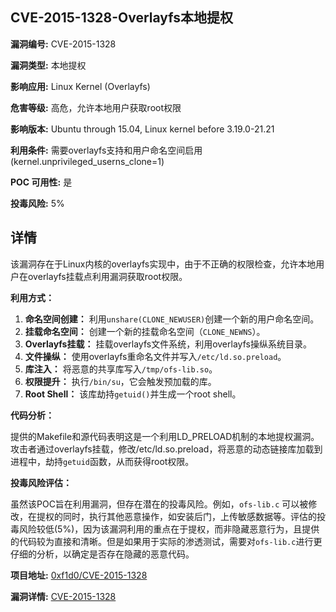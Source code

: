 ## CVE-2015-1328-Overlayfs本地提权

**漏洞编号:** CVE-2015-1328

**漏洞类型:** 本地提权

**影响应用:** Linux Kernel (Overlayfs)

**危害等级:** 高危，允许本地用户获取root权限

**影响版本:** Ubuntu through 15.04, Linux kernel before 3.19.0-21.21

**利用条件:** 需要overlayfs支持和用户命名空间启用 (kernel.unprivileged_userns_clone=1)

**POC 可用性:** 是

**投毒风险:** 5%

## 详情

该漏洞存在于Linux内核的overlayfs实现中，由于不正确的权限检查，允许本地用户在overlayfs挂载点利用漏洞获取root权限。

**利用方式：**

1.  **命名空间创建：** 利用`unshare(CLONE_NEWUSER)`创建一个新的用户命名空间。
2.  **挂载命名空间：** 创建一个新的挂载命名空间（`CLONE_NEWNS`）。
3.  **Overlayfs挂载：** 挂载overlayfs文件系统，利用overlayfs操纵系统目录。
4.  **文件操纵：** 使用overlayfs重命名文件并写入`/etc/ld.so.preload`。
5.  **库注入：** 将恶意的共享库写入`/tmp/ofs-lib.so`。
6.  **权限提升：** 执行`/bin/su`，它会触发预加载的库。
7.  **Root Shell：** 该库劫持`getuid()`并生成一个root shell。

**代码分析：**

提供的Makefile和源代码表明这是一个利用LD_PRELOAD机制的本地提权漏洞。攻击者通过overlayfs挂载，修改/etc/ld.so.preload，将恶意的动态链接库加载到进程中，劫持`getuid`函数，从而获得root权限。

**投毒风险评估：**

虽然该POC旨在利用漏洞，但存在潜在的投毒风险。例如，`ofs-lib.c` 可以被修改，在提权的同时，执行其他恶意操作，如安装后门，上传敏感数据等。评估的投毒风险较低(5%)，因为该漏洞利用的重点在于提权，而非隐藏恶意行为，且提供的代码较为直接和清晰。但是如果用于实际的渗透测试，需要对`ofs-lib.c`进行更仔细的分析，以确定是否存在隐藏的恶意代码。

**项目地址:** [0xf1d0/CVE-2015-1328](https://github.com/0xf1d0/CVE-2015-1328)

**漏洞详情:** [CVE-2015-1328](https://nvd.nist.gov/vuln/detail/CVE-2015-1328)